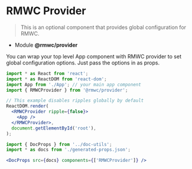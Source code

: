 # RMWC Provider

> This is an optional component that provides global configuration for RMWC.

- Module **@rmwc/provider**

You can wrap your top level App component with RMWC provider to set global configuration options. Just pass the options in as props.

```jsx
import * as React from 'react';
import * as ReactDOM from 'react-dom';
import App from './App'; // your main app component
import { RMWCProvider } from '@rmwc/provider';

// This example disables ripples globally by default
ReactDOM.render(
  <RMWCProvider ripple={false}>
    <App />
  </RMWCProvider>,
  document.getElementById('root'),
);
```

```jsx renderOnly
import { DocProps } from '../doc-utils';
import * as docs from './generated-props.json';

<DocProps src={docs} components={['RMWCProvider']} />
```
